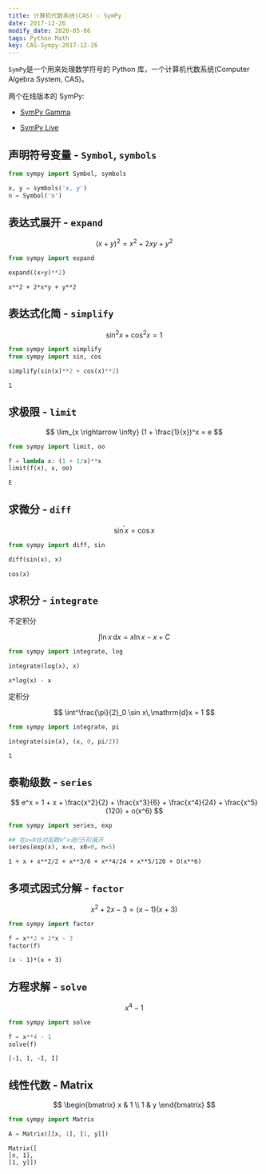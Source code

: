 ```yaml
---
title: 计算机代数系统(CAS) - SymPy
date: 2017-12-26
modify_date: 2020-05-06
tags: Python Math
key: CAS-Sympy-2017-12-26
---
```


`SymPy`是一个用来处理数学符号的 Python 库，一个计算机代数系统(Computer Algebra System, CAS)。

两个在线版本的 SymPy:

-   [SymPy Gamma](https://www.sympygamma.com/)

-   [SymPy Live](https://live.sympy.org/)

<!--more-->

## 声明符号变量 - `Symbol`, `symbols`

```python
from sympy import Symbol, symbols

x, y = symbols('x, y')
n = Symbol('n')
```

## 表达式展开 - `expand`

$$ (x + y)^2 = x^2 + 2xy + y^2 $$

```python
from sympy import expand

expand((x+y)**2)
```

```output
x**2 + 2*x*y + y**2
```

## 表达式化简 - `simplify`

$$ \sin^2 x + \cos^2 x = 1 $$

```python
from sympy import simplify
from sympy import sin, cos

simplify(sin(x)**2 + cos(x)**2)
```

```output
1
```

## 求极限 - `limit`

$$
\lim_{x \rightarrow \infty}
(1 + \frac{1}{x})^x
= e
$$

```python
from sympy import limit, oo

f = lambda x: (1 + 1/x)**x
limit(f(x), x, oo)
```

```output
E
```

## 求微分 - `diff`

$$
\sin^\prime x = \cos x
$$

```python
from sympy import diff, sin

diff(sin(x), x)
```

```output
cos(x)
```

## 求积分 - `integrate`

不定积分

$$
\int \ln x\,\mathrm{d}x = x\ln x - x + C
$$

```python
from sympy import integrate, log

integrate(log(x), x)
```

```output
x*log(x) - x
```

定积分

$$
\int^\frac{\pi}{2}_0 \sin x\,\mathrm{d}x = 1
$$

```python
from sympy import integrate, pi

integrate(sin(x), (x, 0, pi/2))
```

```output
1
```

## 泰勒级数 - `series`

$$
e^x = 1 + x + \frac{x^2}{2} + \frac{x^3}{6} + \frac{x^4}{24} + \frac{x^5}{120} + o(x^6)
$$

```python
from sympy import series, exp

## 在x=0处对函数e^x进行5阶展开
series(exp(x), x=x, x0=0, n=5)
```

```output
1 + x + x**2/2 + x**3/6 + x**4/24 + x**5/120 + O(x**6)
```

## 多项式因式分解 - `factor`

$$
x^2 + 2x - 3 = (x - 1)(x + 3)
$$

```python
from sympy import factor

f = x**2 + 2*x - 3
factor(f)
```

```output
(x - 1)*(x + 3)
```

## 方程求解 - `solve`

$$
x^4 - 1
$$

```python
from sympy import solve

f = x**4 - 1
solve(f)
```

```output
[-1, 1, -I, I]
```

## 线性代数 - Matrix

$$
\begin{bmatrix}
    x & 1 \\
    1 & y
\end{bmatrix}
$$

```python
from sympy import Matrix

A = Matrix([[x, 1], [1, y]])
```

```output
Matrix([
[x, 1],
[1, y]])
```
